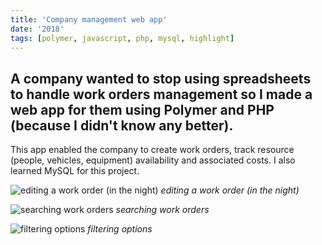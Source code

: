 ```yaml
---
title: 'Company management web app'
date: '2018'
tags: [polymer, javascript, php, mysql, highlight]
---
```

A company wanted to stop using spreadsheets to handle work orders management so I made a web app for them using Polymer and PHP (because I didn't know any better).
---

This app enabled the company to create work orders, track resource (people, vehicles, equipment) availability and associated costs. I also learned MySQL for this project.

![editing a work order (in the night)](/images/projects/management-app/1.png)
*editing a work order (in the night)*

![searching work orders](/images/projects/management-app/2.png)
*searching work orders*

![filtering options](/images/projects/management-app/3.png)
*filtering options*
